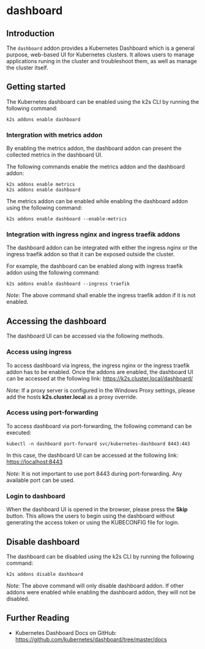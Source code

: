 <!--
SPDX-FileCopyrightText: © 2023 Siemens Healthcare GmbH

SPDX-License-Identifier: MIT
-->

# dashboard

## Introduction

The `dashboard` addon provides a Kubernetes Dashboard which is a general purpose, web-based UI for Kubernetes clusters. It allows users to manage applications runing in the cluster and troubleshoot them, as well as manage the cluster itself.

## Getting started

The Kubernetes dashboard can be enabled using the k2s CLI by running the following command:

```
k2s addons enable dashboard
```

### Intergration with metrics addon

By enabling the metrics addon, the dashboard addon can present the collected metrics in the dashboard UI.

The following commands enable the metrics addon and the dashboard addon:

```
k2s addons enable metrics
k2s addons enable dashboard
```

The metrics addon can be enabled while enabling the dashboard addon using the following command:

```
k2s addons enable dashboard --enable-metrics
```

### Integration with ingress nginx and ingress traefik addons

The dashboard addon can be integrated with either the ingress nginx or the ingress traefik addon so that it can be exposed outside the cluster.

For example, the dashboard can be enabled along with ingress traefik addon using the following command:

```
k2s addons enable dashboard --ingress traefik
```

_Note:_ The above command shall enable the ingress traefik addon if it is not enabled.

## Accessing the dashboard

The dashboard UI can be accessed via the following methods.

### Access using ingress

To access dashboard via ingress, the ingress nginx or the ingress traefik addon has to be enabled.
Once the addons are enabled, the dashboard UI can be accessed at the following link: https://k2s.cluster.local/dashboard/

_Note:_ If a proxy server is configured in the Windows Proxy settings, please add the hosts **k2s.cluster.local** as a proxy override.

### Access using port-forwarding

To access dashboard via port-forwarding, the following command can be executed:

```
kubectl -n dashboard port-forward svc/kubernetes-dashboard 8443:443
```

In this case, the dashboard UI can be accessed at the following link: <https://localhost:8443>

_Note:_ It is not important to use port 8443 during port-forwarding. Any available port can be used.

### Login to dashboard

When the dashboard UI is opened in the browser, please press the **Skip** button. This allows the users to begin using the dashboard without generating the access token or using the KUBECONFIG file for login.

## Disable dashboard

The dashboard can be disabled using the k2s CLI by running the following command:

```
k2s addons disable dashboard
```

_Note:_ The above command will only disable dashboard addon. If other addons were enabled while enabling the dashboard addon, they will not be disabled.

## Further Reading

- Kubernetes Dashboard Docs on GitHub: <https://github.com/kubernetes/dashboard/tree/master/docs>
